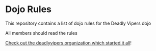Dojo Rules
==========

This repository contains a list of dojo rules for the Deadly Vipers dojo

All members should read the rules

[Check out the deadlyvipers organization which started it all](https://github.com/deadlyvipers)!
